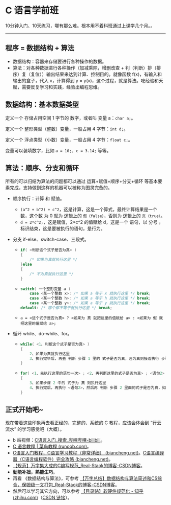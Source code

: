 # C 语言学前班


10分钟入门、10天练习，哪有那么难。根本用不着科班通过上课学几个月。。

------

## 程序 = 数据结构 + 算法

- 数据结构：容器来存储要进行各种操作的数据。
- 算法：对各种数据进行各种操作（加减乘除，增删改查 + 判（判断）排（排序）复（复位））输出结果来达到计算、控制目的。就像函数 f(x)，有输入和输出的盒子，代入 x，计算得到 y = y(x)，这个过程，就是算法。吃经验和天赋，需要反复学习和实践，经验出编程思维。

## 数据结构：基本数据类型

定义一个 存储占用空间 1 字节的 数字，或者叫 变量 a：`char a;`。

定义一个 整形类型（整数）变量，一般占用 4 字节：`int d;`。

定义一个 浮点类型（小数）变量，一般占用 4 字节：`float c;`。

变量可以装填数字，比如 `a = 10;`、`c = 3.14;` 等等。

## 算法：顺序、分支和循环

所有的可以归结为算法的问题都可以通过 运算+赋值+顺序+分支+循环 等基本要素完成，支持做到这样的机器可以被称为图灵完备的。

- 顺序执行：计算 和 赋值。

  - `(a^2 + b^2) + c^2`，这是计算，这是一个算式，最终计算结果是一个数，这个数 为 0 就为 逻辑上的 `假（false）`，否则为 逻辑上的 `真（true）`。
  - `d = 2*c^2;`，这是赋值，2*c^2 的值赋给 d，这是一个 语句，以 分号 `;` 标识结束，这是要被执行的语句，是行为。

- 分支 if-else、switch-case、三段式。

  - ```c
    if( <判断这个式子是否为真> )
    {
        /* 如果为真就执行这里 */
    }else
    {
        /* 不为真就执行这里 */
    }
    ```

  - ```c
    switch( 一个整形变量 a )
        case <某一个整数 x>: /* 如果 a 等于 x 就执行这里 */ break;
        case <某一个整数 h>: /* 如果 a 等于 h 就执行这里 */ break;
        case <某一个整数 y>: /* 如果 a 等于 y 就执行这里 */ break;
    default: /* 哪个都不等于就执行这里 */ break;
    ```

  - ```
    a = <这个式子是否为真> ? <如果为 真 就把这里的值赋给 a> : <如果为 假 就把这里的值赋给 a>;
    ```

- 循环 while、do-while、for。

  - ```c
    while( <1、判断这个式子是否为真> )
    {
        2、如果为真就执行这里
        3、执行完毕后，再去 判断 步骤 1 里的 式子是否为真，若为真则接着执行 步骤2，否则跳出这个循环
    }
    ```

  - ```c
    for( <1、先执行这里的语句一次> ; <2、再判断这里的式子是否为真> ; <语句2> )
    {
        3、如果步骤 2 中的 式子为 真 则执行这里
        4、执行完后，再执行 <语句2>，然后再 判断 步骤 2 里面的式子是否为真，如果为真则执行步骤 3，否则跳出这个循环
    }
    ```

## 正式开始吧~

现在带着这些印象再去看正经的、完整的、系统的 C 教程，应该会体会到 “行云流水” 的学习感觉吧（大概）。

- b 站视频：[C语言入门_搜索_哔哩哔哩-bilibili](https://search.bilibili.com/all?keyword=C语言入门)。
- [C 语言教程 | 菜鸟教程 (runoob.com)](https://www.runoob.com/cprogramming/c-tutorial.html)。
- [C语言入门教程，C语言学习教程（非常详细） (biancheng.net)](http://c.biancheng.net/c/)。[C语言编译器（C语言编程软件）完全攻略 (biancheng.net)](http://c.biancheng.net/compiler/)。
- [【规范】万字集大成的C编写规范_Real-Staok的博客-CSDN博客](https://blog.csdn.net/Staokgo/article/details/122451567)。
- **勤能补拙，熟能生巧**。
- 再看 《数据结构与算法》，可参考 [【万字总结】数据结构与算法简述和CS综合，保姆级一文打包_Real-Staok的博客-CSDN博客](https://blog.csdn.net/Staokgo/article/details/122085252)。
- 然后可以学习其它方向，可以参考 [【目录贴】软硬件规范化 - 知乎 (zhihu.com)](https://zhuanlan.zhihu.com/p/360100358)（[CSDN 链接](https://blog.csdn.net/Staokgo/article/details/122649688)）。

